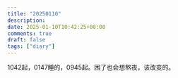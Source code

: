```yaml
---
title: "20250110"
description: 
date: 2025-01-10T10:42:25+08:00
comments: true
draft: false
tags: ["diary"]
---
```

1042起，0147睡的，0945起。困了也会想熬夜，该改变的。